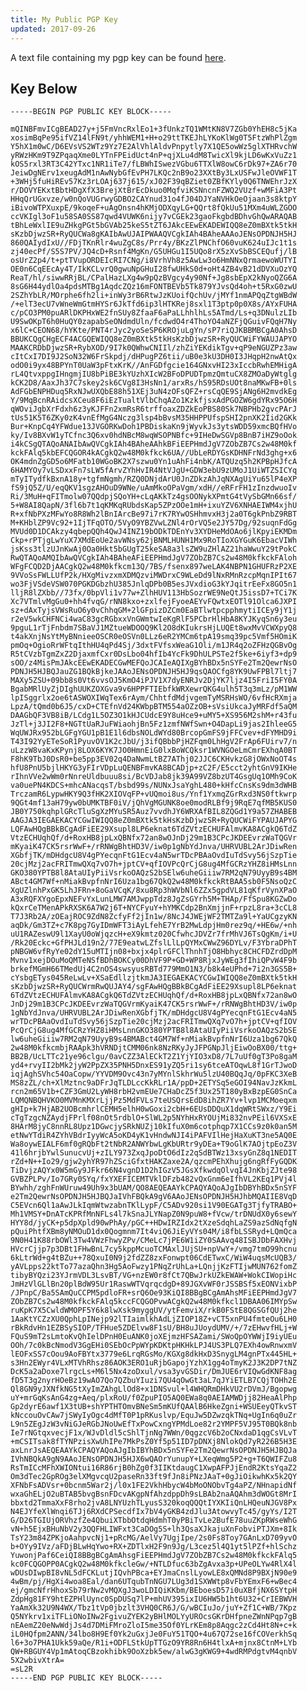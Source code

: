 ```yaml
---
title: My Public PGP Key
updated: 2017-09-26
---
```



A text file containing my pgp key can be found [here](/pgp.txt).

## Key Below ##

    -----BEGIN PGP PUBLIC KEY BLOCK-----

    mQINBFmvICgBEAD27y+j5FmVncRxlEo1+3fUnkzTQ1WMtKN8V7ZGb0YhEH8c5jKa
    xosimBqPe95ifVZ14lFN9t/yhhWEM1+H+o29ttTKEJhLYKoKlWg0T5FtzWhPlZgm
    Y5hX1m0wC/D6EVsVS2WTz9Yz7E2AlVhlAldvPnpytly7X1QE5owWz5glXTHRvchW
    yRWzHKm9T9ZPqaqXme0LYTnFPEidUct4nP+qjXLu4dM8TwicXl9kjLD6wKxVuZz1
    kOS5rxl3RT3C42YTxc1NR1iTe7/fLBWhISwezVGbu6TTXlW8owC6rDk97+ZA6r70
    JeiwDgNErv1xeugAdM1nAwNybGfEvPH7LKQc2nB9o23XXtBy3LxUSFwJleOVWF1T
    +3WHj5fuHiREv57Kz3rLOAj637j615/xJ02F39qBZiet0ZBfKYly0Q6TNWEhrJzX
    r/DOVYEKxtBbtHDgXfX3BrejXtBrEcDkuo0MqfviKSNncnFZWQ2VUzf+wMFiA3Pt
    HHqQrUGxvze/w0nQoVUGrwyGDBO2CAYnud31o4fJ04DJYaNVHkOeOjaan3s8ktpY
    iBivoWTPXuxpE/9koqeF+uAgOnsn4hKMjODXqyLG+QQrt8fQkUu51MXm4uWLZGOO
    ccVKIgl3oF1u58SA0SS87qwd4VUWK6nijy7vCGEk23gaoFkgbdBDhvGhQwARAQAB
    tBhLeWxlIE9uZHkgPGt5bGVAb25keS5tZT6JAkcEEwEKADEWIQQ8eZ0mBXtk5tkH
    sKzbDjwzSR+RyQUCWa8gKAIbAwUJAIPWAAQVCgkIAh4BAheAAAoJENsOPDNJH5HJ
    860QAIydIxU//FDjTKnRlr4wuZgC8s/Prr4y/BKzZlPNChfO60vuK624uIJc1t1s
    zj40ecPf/S5S7PV/JQ4cD+Rsnf4MgKn/G5UHGu1I5UQo8rX5zXvSbBSCEQufj/lB
    osUrZ2p4/t+ptTVupORDEIcRI7CNg/i8VrhVh8z5AwLw3o6HmNNxQrmaewoWUTYI
    OE0n6CqEEcAy4T/IkKCLvrQ0gwuNpGHuI28fwUHkS0d+oHt4ZB4vB21dDVXuOzYQ
    ReaT/hl/siwwRRjBL/CPalHazLXg4w9pQzBVgcy4y90Nf+Jg8sbEpX2kNyoQZG6A
    8sG6H44ydlOa4pdsMTBg1AqdcZQz16mFONTBEVb5Tk879YJvsQd4oh+t5RxG0zwU
    2SZhYbLR/MOrphe6fh2li+inWy3rB6RtwJzKUoifQchUv/jMYf1nmAPQqZtgWBdW
    /+elT3ecU7vWneWmGtmHYSr6JkTfd6ip3lHTKRej8sxl1T3ptp0p0X8s/AYxFUHA
    c/pCO3PM0puARlDKPHxWE2fnSUy8ZfaaF6aPaLLhhlhLs5ATmd/Ls+q3DNulzLIb
    U9SwOKpT6h0HuQY0zapabSeONdmdUln/fcdwdO4r4ThoYO4aNZFjQGuivFQqH7Ny
    x6lC+CEON68/hYKte/PNT4rJyc2yoSeSP6KROjuLgYn/sP7riQJKBBMBCgA0AhsD
    BBUKCQgCHgECF4ACGQEWIQQ8eZ0mBXtk5tkHsKzbDjwzSR+RyQUCWiFYWAUJAPYO
    MAAKCRDbDjwzSR+RybXOD/9I7k0QWhwCNIIl/zhZiYEKdikTgv+qP9eNGUZPz3aw
    cItCxI7DI9J2SoN32W6FrSkpdj/dHPugPZ6tii/uB0e3kU3DH0I3JHqpH2nwAtQx
    odO0i9yx48BPYnT0UaW3pFtxKrK//AnFGDfgcie164GNxvHI23xIccbRwhEMHigA
    rL4QtvxppgIHngmjIU8bPiBE3kYUzhXIcW2BFoDPUDTpmzQmtuCX8ZMOaDyWtglg
    kCK2D8/AaxJh37C7skey2sk6CVg8I3HsNn1/arxRs/hS95RDsUOt8naMKwFB+0ls
    AdFGbENPHDuq5RxNJwUXQbE88h51XEj3uN4zOFsQFZ+rsCqQE9SjANg6H2mvdkEg
    Y/9MqBcnRAidcsXCeu8F6iEzTualtVlbChqAZo1KzkfjsxAdPGOZW6gdYRx95O6H
    qWOviJgbXrFdxh6z3yKJFFn2xmRsR6trffoaxZDZkEoPBS80Sk7NBPHb2gvcPArJ
    tUs51K5T6ZKy0zK4vnEfMgG4Nczg3lsp4bBvsM35HHPPUfspSHI2pnXK2Iid2GKk
    Bur+KnpCq4YFWdue13JVGORKwDoh1PBDiskaKn9jWyvkJs3ytsWDD59xmcBQfHVo
    ky/Iv8BXvW1yTCfnc3Q6xv0hdNBcM8wqWSOPNBfc+9IHeDwSGVp8BnB7iHZ9oOok
    i4kCSgQTAQoANAIbAwQVCgkIAh4BAheAAhkBFiEEPHmdJgV7ZObZB7Cs2w48M0kf
    kckFAlq5kbEFCQGOR4kACgkQ2w48M0kfkck6UA//UbLeRDYGsKDHNFrNd3ghg+x6
    OK4mdnZgGD5o6MFatb10WGoBK2X7szwu0Yn1uAhFi4nbK/ATQUzq5h2KPBpHJfcA
    6HAMYOy7vLSDxxFn7sLW5fArvZYhHvIR4NtVJgU+GDW3ebU9zUMoJ1UiWTZSICYq
    mTyITydfkBxnA18y+tgfmNgmh/RZQ0DNjdArU0JnZDkzAhJqNXAgUiYu65lP4eXP
    fS9jQ5Z/U/eqQKV1sgzAHOuD9WNe/uAmMkoOPaVgm/xdH//eRFrFH1zInzdwuoIv
    Ri/3MuH+qFITmolw07QQdpjSQoYH+cLqAKkTz4gsOONykXPmtG4tVySbGMn66sf/
    5+W8AI8QapN/3fl6b7t1qKMKqRUbdsKap5ZPzOOe1mH+ixuYZV6XNHAEIWM4xjhU
    R+xfNbPXzMFwYo8R8Wh2lBnIArcBe97i7rK7RYwOSHhmvxH3j2a0T6gkPnbZ9RBT
    M+KHblZP9Vc92+1IjTFqOTO/5VyO9YBZVwLZNl4rOrVQ5e2JY57Dg/92suqnFdGg
    MVUd0D1DCAkzy4qbepQQh4QwJ4INZ19bODkTDEnYv3XYDHeMdOAo6jlKpyiEKMDm
    Ckp+rPTjgLwYuX7XMdEoUe2avWNsy62jBNMLHUNH1Mx9RoTIoXGYGuK6EbacVIWh
    jsKss3tlzUJnKwAj0Oa0Hkt5bGUgT25keSA8a3lsZW9uZHlAZ21haWwuY29tPokC
    RwQTAQoAMQIbAwQVCgkIAh4BAheAFiEEPHmdJgV7ZObZB7Cs2w48M0kfkckFAloh
    WFgFCQD2DjAACgkQ2w48M0kfkcm13Q/7BS/fsenx897weLAK4NBPN1GHUFRzP2XE
    9VVoSsFWLLUfP2k/HXgMivzxmXDMQzviMWDrxC9WLeDd9lNxRMnRzcpMqnIPIt67
    wo3FjVSdeVSW070PGKDGbzhU385JnlqDPb0B5esJVxdioG3kYJqitrEeFx8GO5n1
    lljR8lZXbb//73fx/0bpVli1v77w+ZlhHUV113HbSozrWE9NeQtJ5issD7+TCi7K
    Xc7VTmlvMgGu0+hh4fvqG/rNN8kxo+zxlfejFyoeAEYvFQwtxEOTl91Olca6JXPI
    sz+dAxTyjsVWsRuO6y0vChhqGM+2lGFpizDZCm0EaBTlwtpcpphmytiICEy9jY1j
    r2eV5wkCHFNCi4waC83gcRGbxxVnGWmtwIeKgRlF5PCbrHlHbA8KYJKyqSn6y3eu
    9pguL1rTjFnbdm7SBaVJ1MZtueWDOOQ9Kl2O8dKIukrsHjLUQEt8wxMvVCWXpyQ8
    t4akXnjNsYtMyBNnieeOSCR0eOSVn0LLz6eR2YMCm6tpA19smq39pc5Vmf5HOmiK
    pmOq+OgioRrWFtqIthHU4qPd4Sj/3dxtFVfsxWeaG1Oli/m1JR4q2oZFHzQGBvOg
    R5tCVzbTgmZxZ2DjaxmfCxr0DsLbo04hfIb4YcFk9DhULPSTe2f5ke+6iyf3+dp9
    sOO/z4MisPmJAkcEEwEKADECGwMEFQoJCAIeAQIXgBYhBDx5nSYFe2Tm2QewrNsO
    PDNJH5HJBQJauZG1BQkBjkeJAAoJENsOPDNJH5HJ9qsQAOCfg8YK9UwFPBl7ltj7
    MAXy5ZSU+09bb8s0Vt6vvsOJ5KmO4iPJV1X7dyENRJv2DjYK7ljz4I5FriI5FY0A
    BgabMRlUyZjDIghUUKZOXGva9v6HPPFTIEbfkWRXewrQKG4ulh5T3q3mLz/pM1WW
    lpISggrlx2oe6tASWOXIWqTex6rAym/ChhtfdMdjvgemTyMSRHsWO/6vfHcRXmja
    LpzA/tQmd0b6J5/cxD+CTEfnVd24KWbpBTM554aOZzOB+sVsiUkcaJyMRFdf5aQM
    DAAGbQF3VB8iB/LCdg1L5OZ3O1kHJCUdcE9Y8uHce9+uMY5+XS956M2shM+r43fu
    JzTl+j3JI2F8+NGTtUaRJuFWiaohjBn5Fz1zmfNWfSwn+O4DapLi9jas2IhleeG5
    WqUWJRx952bLGFgYGU1pB1E1l6dbsNOLdWYd80BrcopGmFS9jFFCvev+dFYMHD9i
    T43I92YyETeSoR1PyuvOV1K2cJbU/j3ifQBbbPjHZFqm0LhHgV2FrAp6FUirv7/n
    uLzzW8vaKxKPynj8LOX6KYK7JO0HmnEiG0lxBoWCQksr1WVNGOeLmCmrEXhqA0BT
    F8hK9TbJ0DsR0+be5pp3EV02q4DaNwmLtBZ7AThj02JJC6CKHvkzG8jOWxNoOT4s
    hfU8PnU5bjlHKYG3yFIrVDpLuQENBFmvKA8BCADjp+zC2F/E5cct2yhtGnV9IKHe
    rIhnVVe2wWm0rNnreUldbuuu8si/BcVDJab8jk39A99VZ8bzUT4GsgUq1OMh9CoK
    va0uePN4KDCS+mhcANacqsT/bsbd99s/NUNxJsaYghL480+kHfcCnsKs9dm3dWHB
    TrczamR6LypwHKY9Q3fHK2XIOVqFP+vUQmoi8us/Ynf1YxmqZGrRxd3NS0ftkwrp
    9QGt4mf13aH79yw0bUMKTBF0iV/jQhVgMGUNK8oe0modRLBf9j9RqE7qfMB5KUS0
    JB0Y750kqhplGRcTluSgXzMYuSR5Auz7vvdhJY6WRXAfBIL8ZQGd1Y9a57ZHABEB
    AAGJA3IEGAEKACYCGwIWIQQ8eZ0mBXtk5tkHsKzbDjwzSR+RyQUCWiFYPAUJAPYG
    LQFAwHQgBBkBCgAdFiEE29Xsupl8LP6eknat6TdZVtzECHUFAlmvKA8ACgkQ6TdZ
    VtzECHUqhQf/d+RoxHB8jpLxQBNfx72an8wOJnDj29m1B3CPcJKDEEvrzWaTQGVr
    mKyaiK47CK5rsrWwF+/rRNWgBhtHD3V/iw0p1gNbYdJnva/UHRVUBL2ArJDiwRen
    XGbfjTK/mDHdgcU8V4gPYecqnFtG1Ecv4aN5wrTDcPBAaOvdIuTdSvy56jSzpTie
    20cjMzj2acFRITmwQXq7vO7h+jptCV+qfIOVPcQrCjG8ug4MfGCRzYHZ8iHMsLnn
    GKO380YPTB8l8AtaUIyPiiVsrkoOAQzS2bSElw6uheGiiiw7RM2qN79UyyB9s4BM
    ABct4GM7Wf+nMiakBvpfnNrI6Uza1bg67QkQ2w48M0kfkckRtBAA5sb0F5NsoQzC
    XgUZlnhPxGK5LhJFRn+8oGaVCqK/8xu8Rp3hWVbNl6ZZx5gpdVL81qKfrVynXPaO
    A3xRQFXYgoEpxNEFvYxLunLMW7AMJwppTdz8JgZsGYrh5M+THAp/FfSpu8KGZwDo
    kQxrCeTMenAPkRXSK6A7W2j6T+NYCFyuY+hYMKCdp2BnXmjjnF+rpzL8ra+3cCL8
    T7J3Rb2A/zOEajROC9ZdN8ZcfyFf2jIn1w/8NcJ4JWEjWF2TMTZa9l+YaUCgzyKN
    aqDk/Gm3TZ+c7K8pg7GyIDmWFT3iAyLfehE7YrB2MwLdpjHm0rez9q/+HE6w/+nh
    uU1RAZeswU9l1XayU0oWjqzcH+eX9kmtz020CfwhcJDVZr7frMhVJ6TsQgKm/i+U
    /Rk20Eckc+GfPHJLd19n2/77E9eatwLZfslLlLpQYMxCWwZ96DYLv/F3YbraDPhT
    pNBGW6vfRyYe02dY15uMTIjn08+bxjx4plrGFClThnhTjO8Hbhyc8CHCFDZrdDpM
    Mvnv1xejDOuMoQMTeNSfBDhBOKCy00DhVF9P+GD+WP8RjxJyWEg3fIhiQPvW4F9b
    brkefMGmH66TMedUj4C2nOS4swsyusRBTd779MmO1N3/b8k4eUPhd+7i2n3GS5B+
    cYsbgETys045ReLwLv+XSaEdllzjtkmJA3IEGAEKACYCGwIWIQQ8eZ0mBXtk5tkH
    sKzbDjwzSR+RyQUCWrmRwQUJAY4/sgFAwHQgBBkBCgAdFiEE29Xsupl8LP6eknat
    6TdZVtzECHUFAlmvKA8ACgkQ6TdZVtzECHUqhQf/d+RoxHB8jpLxQBNfx72an8wO
    JnDj29m1B3CPcJKDEEvrzWaTQGVrmKyaiK47CK5rsrWwF+/rRNWgBhtHD3V/iw0p
    1gNbYdJnva/UHRVUBL2ArJDiwRenXGbfjTK/mDHdgcU8V4gPYecqnFtG1Ecv4aN5
    wrTDcPBAaOvdIuTdSvy56jSzpTie20cjMzj2acFRITmwQXq7vO7h+jptCV+qfIOV
    PcQrCjG8ug4MfGCRzYHZ8iHMsLnnGKO380YPTB8l8AtaUIyPiiVsrkoOAQzS2bSE
    lw6uheGiiiw7RM2qN79UyyB9s4BMABct4GM7Wf+nMiakBvpfnNrI6Uza1bg67QkQ
    2w48M0kfkcmbjRAApk3hVRNDjtCMM06nk8NzRKyJyJFPGNpJljEiwOoBX00/ttg+
    BB2B/UcLTTc21ye96clgu/0avCZZ3AlECkT2Z1YjYIO3xD8/7L7uUf0gT3Po8gaM
    yd4+rvyII2bMk2jyW2PpZX35PNH5DnxES91yZQ5ri1sy6tceATOqwL8f1GrTJwoD
    iqjAghSVhc54OaCopw/YYVDM9Ovc43n7yMYnlSkhrWu5lzU40BQqJq/0pFKC3XeB
    MS8zZL/ch+XlMztnc9aDFrJqTLDLccKkRLr1A/ppD+2ETYSq5eGOI94NavJzKkmL
    rcn2m65V1b+CZF3GmU2LyWH8rbH2vmEUe7CHaDcZ5f3Ux25T180yBxBzpEG0SnCa
    LQMQNBQHVKO0MVMnKMXrLjjPz5MdFVLs7teUSQrsEdD8ihZR7Yv+lvp1MCMoeqxm
    gHIp+k7HjAB2UOBcmhrlCEMH5elhH0wGoxi2cbH+6EUsDDQuX1dqWRtSWxz/Y9Ei
    cTgTzgcNZAydjFPrlf08nOt5rdblO+SlWL2p5NYhHxRYOUjMi832nvPEil6VXSxE
    8HArM8jyC8nnRL8Upz1DGwcjySRkNUZj10kIfuX0m6cotphqp7X1CCs9z0k0an5M
    etNwYTdiR4ZYhVBdrIyyWcA5oKD4yK1vHndwNJI4iPAFVIlHejHaXuKT3ne5AQ0E
    Wa8oywEIALF6mf0gRQbFt2tNbR2ANWYbwLgKbURtr9yDEa+T9oGlK7AOjtpEoZ3V
    41l6hrjbYwlSunucvUj+zILY973ZxqJpoDtO6dIz2qSdBTWz13xsyGnZ8q1NEDIT
    rZd+N++Io29/gjw2yhYR97hZSciGfxtHAKZaxe2A/qzcmPEhXhujg6ngRfFyGQDK
    TiDvjzAQYx0W5mGy9JFkr66N4vgnD1D2hIGzV5JGsXfkwdqOlvqI4JnKbjZJte98
    GVBZPLPv/Io7GRy0SYq/fxYXEFICEMTVklDFzb482vQxGnm6eIfhVL2KEq1PVj4l
    BYwhh/zghFnWUruw49Uh9x3bUAM/QO8AEQEAAYkCPAQYAQoAJgIbDBYhBDx5nSYF
    e2Tm2QewrNsOPDNJH5HJBQJaIVhFBQkA9gV6AAoJENsOPDNJH5HJhbMQAIIE8VqD
    C5EVcn6Ql1aAwJLkIqmWtwzabnTKlLypF/C5ADv920si1V90EGATg3TjfyTRABO+
    Mh1VMSY+DnATcKPRfMnNFLs4l7kSnaJLYNapZ0N9puW8+fVcw/trDNUdX0y6sewY
    HYY8d/jyCK+p5dpXpld90wPhAy/pGC++HDwIRZIdx2tXzeSdqhLaZS9azSdNqfgN
    pQuiPhtfXBm8yNMOuD1dx0Qogmnm7It4viQ6JiEyVYs04M/i8fbLSSRyd+LQmQca
    9N0H41K88rbOWl3Tw4VWzFhwyZPv/CMeLc7jPE6W1iZY0SAAvq48ISBJDbFAXHvj
    HVcrCjjp7p3DBt1FHwBnL7cy5kppMcuoTCMAxlJUjSU+npVwY+/vmg7tmO99hcnu
    6kLtrWd+g4tBZu++78QxuI0N9j2fdZZ8zxFonwpt06CdETwxC/WiW4uqsMcUQB3/
    yAVLpps22ktTo77azaQhn3Hg5AoFwzy1PNqZrUhLa+LQnjjKzFTIjwMUN762fomZ
    tibyBYQzi23YJrmVDL3LsvBT/VG+nzEW0r8fCt7QBwJrkUZkEWAW+WokCIWopiHc
    JmHzVlGLlBn20plBdW95Ur1RaswWTVqrqcdgD+89JGXvWF0rJSSBSf5xEONVixbP
    /JPnpC/Ba5SAmQuCCPM5pdloFR+srQ6Oe93KiQI8BBgBCgAmAhsMFiEEPHmdJgV7
    ZObZB7Cs2w48M0kfkckFAlq5kccFCQGOPvwACgkQ2w48M0kfkcl1DBAA06IMYpSw
    ruKpK7X5CwldWMOPF5Y6k8lwXsk9myggUV/ytFemviX/rkB0FStE8QGSGfQUj2he
    1AaKtYCZzXU0QphLpINejp92lTIaimlkhAdLjZIOP18Z+vCT5xnPU4fmteOu6LH0
    rBkRdvHn1EZBSySIOP/TFHue5ZDElvw8F1sU/BH8uJUoydUMV/+/7zEHwvfHLj+W
    FQuS9mT2sLmtoKvQhIelDPnH0EuANK0joXEjmzHFSAZami/SWoQpOYWWjI9iyUEu
    OOh/7c0kBcNmodV3GgEHi0SEbOcPpWYpKDKtpHKHkLPJ4US3PLQ7EXh4owRnwxmV
    lEOFxSS7cOou9AoFBYtx3779e6LrqRGsMo/KGXg8dkHxD3SnygLM4gnPTx445HL+
    s3Hn2EWyr4VLxMTVhRhsz86AOK3ERO1uRjbGapojYzhX1gg4oTmyK2J3K2DP7tNZ
    DcK5a2aDoxe7lrgcLs+M6l5Nx4zoDxul/vsa3yvGSDir/DmJUE6rVIQwGdKNF8ag
    fD5T3g2nyrHOeBz19wAO7Qo7QZbuYIuzi7QU4qOwGt3aL7qJYiETLB7CQjTOHh2E
    Ql8GN9yJXNfkNG5tXyImZAhgLlOd8+x1DNSvul+l4WHQRmDHkVU2rDVmJ/Bgopwg
    uY+mrGqKsAnG4zg+Aeq/plxRoU/f0ZpuPIO5AQ0EWa8q0AEIAMWDjj82HeaAlPhp
    Gp2dyrE6awf1X3tUB+shYPTHTOmvBNeSm5mKUfQAAlB6HkeZgni+WSUEeyQTkvST
    kNccouOvCAw7jSWyIyOgc4dMfT0P1pRKuslvp/EquJw5DZwzqkTNq+UgIn6q0uZr
    L9n5ZEgJzW3vNiGJeRGbJNoUwEfTxPowCxngYPMdLoe82r2YMPF5VJ95T0BQk8nb
    Ie7rNGtqxvecjF1x/WJvDldl5cShlTjnNg7WWn/0qgzcV6b2oCNxdaD1qgCsVLvT
    +mCSITsak8fTYNPzisXwUhIPe7MkPsZ0Yf5p51ID7pDNXj8NlokQd7yR226B5H3E
    axLnrJsAEQEAAYkCPAQYAQoAJgIbIBYhBDx5nSYFe2Tm2QewrNsOPDNJH5HJBQJa
    IVhNBQkA9gN9AAoJENsOPDNJH5HJX6wQAOrYunupY+LXeqWmg5P2+g+T6QWIFZu8
    RsTmICcMFhXWIONtui16R86rjB0hZg0f3IIKtdaugC1XwpAFPJjEndR2KtsYqaZ2
    Om3dTec2GpROg3elXMgvcqU2paseRn33ft9fJn8iPNzJAaT+0gJiOikwhKx5k2QY
    XFNbFsADVsr+0bcnm5War2j/l0x1FE2VkhHbycW4bMoONObvTg4aPZ/NHnapidNf
    wxaGhELjO2uBTAB5bvgBsnFDcvAKgpNfAhzdppDh9sLBAb2naAQAhm3dWOGt8MrI
    bbxtd2TmmaXxF8rho2jvA8LNYUzhTLyusS320koqQQQtIYXKIiQnLHQeuNJGV8Px
    N4EJYfeXlWnqi6TJj6RXdCPSecdfIx7bV4yGKB4zdJlu3AtowvyTc45/gyYs/I2T
    G/D26TGIUjORVhzfZe4QbuiXTbbOtdqHdmhT0yPBiTvLe2BufE78uuZKpRWseWhG
    vN+h5EjxBHuNbV2y3QQFHLIWFxt3CaDOg5S+lh3QsaXJkajuXnFobviPTJXm+8Ik
    TsY23m84ZPKjoAahpvcNj1+pRcMG/AelVy7UgjIpe/2s0Fs8Toy7GAnLxD709yvO
    b+OYy9IVz/aFDjBLwHqYwo+RX+ZDTlxH2F9n9Jg/L3cez5l4Q1yt5lPZf+hlSchz
    YuwonjPaf6CeiQI8BBgBCgAmAhsgFiEEPHmdJgV7ZObZB7Cs2w48M0kfkckFAlq5
    kc0FCQGOPP0ACgkQ2w48M0kfkcleGw/+NTLDfuc63bZgAvxa3p+UPeOLYw4RlX4l
    wDUsDIwpBI8vNL5dFCKLutjIQvhPBca+EYJmaCnslLyowLE8xQMNd8P9BXjN90e9
    4wBm/pj/HgXi4woa8Eal/dan6UTqubTnNGU7LUg3d1SXWWtp8vFbYEmxF6+wBec4
    ej/gmcNfrHhoxSb79rNw2vMQXgJ3woLDIQiKKbm/BEboesD57i0uXBfjNX6SYtpH
    ZdpHg81FY9htEZPHlUync0SpDUSq7lP+mhUV395ixIU6HW5b1ht6U32+CrIEBWVH
    YaAmXk32U9N4WX/Tbz1tVp0jbzlt3VHQ0CR6J/G/wBCIuJo/juY+Zf1C+WB/7Kpz
    Q5NYkrv1xiTFLiONoINw2FgivuZYEK2yBHlMOLYyUROcsGKrDHfpneZWnNPqp7gB
    nEAemZ20eNwWdjJs4d7DMiFMroZloI5me35Of0YLrKEm8p8Aqgc2zCd4Ht8N+c+k
    iL0HQfpm2ANN/34lbo8H9Ef0Yk2uGxjJe0FuY51TQO+4u67Q72se16fCOVerkhSq
    l6+3o7PHA1Ukk59aQe/R1i+ODFLStkUpTTGzO9YR8Rn6H4tlxA+mjnx8CtnM+LYb
    QW+RBGUY4Vp1mAtoqCBzokhibk9OoXzbk5ew/alwG3gKWG9+4wdRMPdgtvM4qnbV
    5X2wbivXtrA=
    =sL2R
    -----END PGP PUBLIC KEY BLOCK-----
